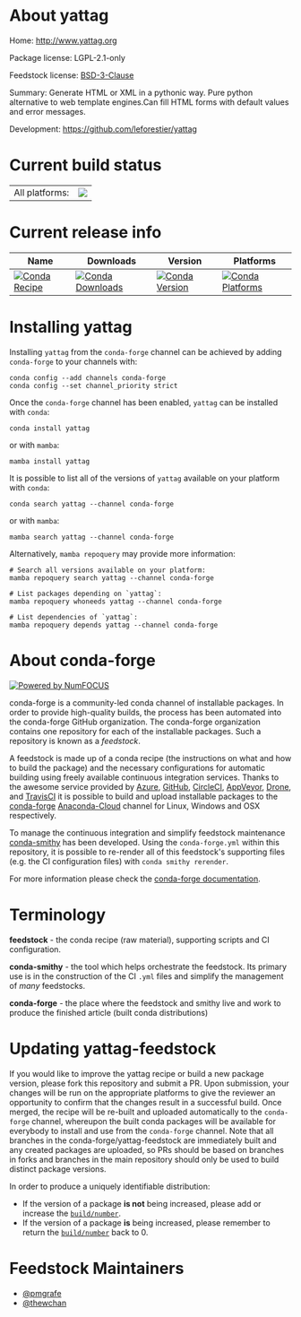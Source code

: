 About yattag
============

Home: http://www.yattag.org

Package license: LGPL-2.1-only

Feedstock license: [BSD-3-Clause](https://github.com/conda-forge/yattag-feedstock/blob/main/LICENSE.txt)

Summary: Generate HTML or XML in a pythonic way. Pure python alternative to web template engines.Can fill HTML forms with default values and error messages.

Development: https://github.com/leforestier/yattag

Current build status
====================


<table><tr><td>All platforms:</td>
    <td>
      <a href="https://dev.azure.com/conda-forge/feedstock-builds/_build/latest?definitionId=6580&branchName=main">
        <img src="https://dev.azure.com/conda-forge/feedstock-builds/_apis/build/status/yattag-feedstock?branchName=main">
      </a>
    </td>
  </tr>
</table>

Current release info
====================

| Name | Downloads | Version | Platforms |
| --- | --- | --- | --- |
| [![Conda Recipe](https://img.shields.io/badge/recipe-yattag-green.svg)](https://anaconda.org/conda-forge/yattag) | [![Conda Downloads](https://img.shields.io/conda/dn/conda-forge/yattag.svg)](https://anaconda.org/conda-forge/yattag) | [![Conda Version](https://img.shields.io/conda/vn/conda-forge/yattag.svg)](https://anaconda.org/conda-forge/yattag) | [![Conda Platforms](https://img.shields.io/conda/pn/conda-forge/yattag.svg)](https://anaconda.org/conda-forge/yattag) |

Installing yattag
=================

Installing `yattag` from the `conda-forge` channel can be achieved by adding `conda-forge` to your channels with:

```
conda config --add channels conda-forge
conda config --set channel_priority strict
```

Once the `conda-forge` channel has been enabled, `yattag` can be installed with `conda`:

```
conda install yattag
```

or with `mamba`:

```
mamba install yattag
```

It is possible to list all of the versions of `yattag` available on your platform with `conda`:

```
conda search yattag --channel conda-forge
```

or with `mamba`:

```
mamba search yattag --channel conda-forge
```

Alternatively, `mamba repoquery` may provide more information:

```
# Search all versions available on your platform:
mamba repoquery search yattag --channel conda-forge

# List packages depending on `yattag`:
mamba repoquery whoneeds yattag --channel conda-forge

# List dependencies of `yattag`:
mamba repoquery depends yattag --channel conda-forge
```


About conda-forge
=================

[![Powered by
NumFOCUS](https://img.shields.io/badge/powered%20by-NumFOCUS-orange.svg?style=flat&colorA=E1523D&colorB=007D8A)](https://numfocus.org)

conda-forge is a community-led conda channel of installable packages.
In order to provide high-quality builds, the process has been automated into the
conda-forge GitHub organization. The conda-forge organization contains one repository
for each of the installable packages. Such a repository is known as a *feedstock*.

A feedstock is made up of a conda recipe (the instructions on what and how to build
the package) and the necessary configurations for automatic building using freely
available continuous integration services. Thanks to the awesome service provided by
[Azure](https://azure.microsoft.com/en-us/services/devops/), [GitHub](https://github.com/),
[CircleCI](https://circleci.com/), [AppVeyor](https://www.appveyor.com/),
[Drone](https://cloud.drone.io/welcome), and [TravisCI](https://travis-ci.com/)
it is possible to build and upload installable packages to the
[conda-forge](https://anaconda.org/conda-forge) [Anaconda-Cloud](https://anaconda.org/)
channel for Linux, Windows and OSX respectively.

To manage the continuous integration and simplify feedstock maintenance
[conda-smithy](https://github.com/conda-forge/conda-smithy) has been developed.
Using the ``conda-forge.yml`` within this repository, it is possible to re-render all of
this feedstock's supporting files (e.g. the CI configuration files) with ``conda smithy rerender``.

For more information please check the [conda-forge documentation](https://conda-forge.org/docs/).

Terminology
===========

**feedstock** - the conda recipe (raw material), supporting scripts and CI configuration.

**conda-smithy** - the tool which helps orchestrate the feedstock.
                   Its primary use is in the construction of the CI ``.yml`` files
                   and simplify the management of *many* feedstocks.

**conda-forge** - the place where the feedstock and smithy live and work to
                  produce the finished article (built conda distributions)


Updating yattag-feedstock
=========================

If you would like to improve the yattag recipe or build a new
package version, please fork this repository and submit a PR. Upon submission,
your changes will be run on the appropriate platforms to give the reviewer an
opportunity to confirm that the changes result in a successful build. Once
merged, the recipe will be re-built and uploaded automatically to the
`conda-forge` channel, whereupon the built conda packages will be available for
everybody to install and use from the `conda-forge` channel.
Note that all branches in the conda-forge/yattag-feedstock are
immediately built and any created packages are uploaded, so PRs should be based
on branches in forks and branches in the main repository should only be used to
build distinct package versions.

In order to produce a uniquely identifiable distribution:
 * If the version of a package **is not** being increased, please add or increase
   the [``build/number``](https://docs.conda.io/projects/conda-build/en/latest/resources/define-metadata.html#build-number-and-string).
 * If the version of a package **is** being increased, please remember to return
   the [``build/number``](https://docs.conda.io/projects/conda-build/en/latest/resources/define-metadata.html#build-number-and-string)
   back to 0.

Feedstock Maintainers
=====================

* [@pmgrafe](https://github.com/pmgrafe/)
* [@thewchan](https://github.com/thewchan/)

